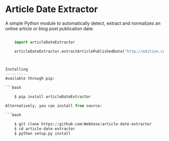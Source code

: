 Article Date Extractor
============================

A simple Python module to automatically detect, extract and normalizes an online article or blog post publication date.

```python

    import articleDateExtractor

    articleDateExtractor.extractArticlePublishedData("http://edition.cnn.com/2015/11/28/opinions/sutter-cop21-paris-preview-two-degrees/index.html")



Installing
----------
Available through pip:

```bash

    $ pip install articleDateExtractor

Alternatively, you can install from source:

```bash

    $ git clone https://github.com/Webhose/article-date-extractor
    $ cd article-date-extractor
    $ python setup.py install